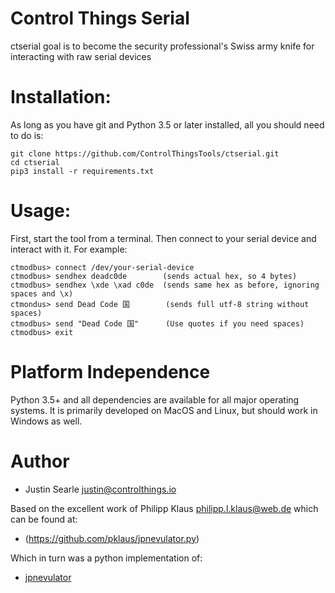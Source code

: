 # Control Things Serial

ctserial goal is to become the security professional's Swiss army knife for interacting with raw serial devices

# Installation:

As long as you have git and Python 3.5 or later installed, all you should need to do is:

```
git clone https://github.com/ControlThingsTools/ctserial.git
cd ctserial
pip3 install -r requirements.txt
```

# Usage:

First, start the tool from a terminal.  Then connect to your serial device and interact with it.  For example:

```
ctmodbus> connect /dev/your-serial-device
ctmodbus> sendhex deadc0de        (sends actual hex, so 4 bytes)
ctmodbus> sendhex \xde \xad c0de  (sends same hex as before, ignoring spaces and \x)
ctmondus> send Dead Code 国        (sends full utf-8 string without spaces)
ctmodbus> send "Dead Code 国"      (Use quotes if you need spaces)
ctmodbus> exit
```

# Platform Independence

Python 3.5+ and all dependencies are available for all major operating systems.  It is primarily developed on MacOS and Linux, but should work in Windows as well.

# Author

* Justin Searle <justin@controlthings.io>

Based on the excellent work of Philipp Klaus <philipp.l.klaus@web.de> which can be found at:

* (https://github.com/pklaus/jpnevulator.py)

Which in turn was a python implementation of:

* [jpnevulator](http://jpnevulator.snarl.nl/)

